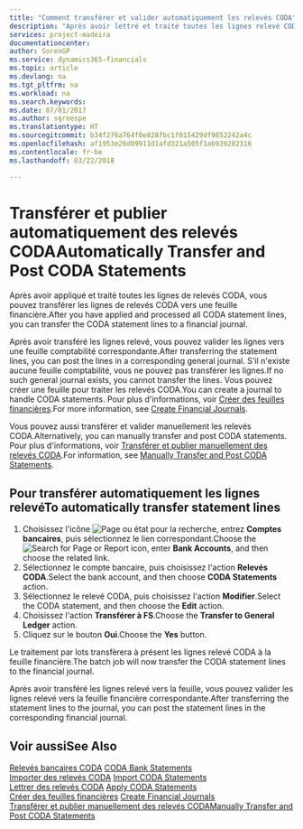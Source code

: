 ```yaml
---
title: "Comment transférer et valider automatiquement les relevés CODA"
description: "Après avoir lettré et traité toutes les lignes relevé CODA, vous pouvez transférer les lignes relevé CODA vers une feuille financière."
services: project-madeira
documentationcenter: 
author: SorenGP
ms.service: dynamics365-financials
ms.topic: article
ms.devlang: na
ms.tgt_pltfrm: na
ms.workload: na
ms.search.keywords: 
ms.date: 07/01/2017
ms.author: sgroespe
ms.translationtype: HT
ms.sourcegitcommit: b34f276a764f0e828fbc1f015429df9852242a4c
ms.openlocfilehash: af1953e26d09911d1afd321a505f1ab939282316
ms.contentlocale: fr-be
ms.lasthandoff: 03/22/2018

---
```

# <a name="automatically-transfer-and-post-coda-statements"></a><span data-ttu-id="e4be2-103">Transférer et publier automatiquement des relevés CODA</span><span class="sxs-lookup"><span data-stu-id="e4be2-103">Automatically Transfer and Post CODA Statements</span></span>
<span data-ttu-id="e4be2-104">Après avoir appliqué et traité toutes les lignes de relevés CODA, vous pouvez transférer les lignes de relevés CODA vers une feuille financière.</span><span class="sxs-lookup"><span data-stu-id="e4be2-104">After you have applied and processed all CODA statement lines, you can transfer the CODA statement lines to a financial journal.</span></span>  

<span data-ttu-id="e4be2-105">Après avoir transféré les lignes relevé, vous pouvez valider les lignes vers une feuille comptabilité correspondante.</span><span class="sxs-lookup"><span data-stu-id="e4be2-105">After transferring the statement lines, you can post the lines in a corresponding general journal.</span></span> <span data-ttu-id="e4be2-106">S'il n'existe aucune feuille comptabilité, vous ne pouvez pas transférer les lignes.</span><span class="sxs-lookup"><span data-stu-id="e4be2-106">If no such general journal exists, you cannot transfer the lines.</span></span> <span data-ttu-id="e4be2-107">Vous pouvez créer une feuille pour traiter les relevés CODA.</span><span class="sxs-lookup"><span data-stu-id="e4be2-107">You can create a journal to handle CODA statements.</span></span> <span data-ttu-id="e4be2-108">Pour plus d'informations, voir [Créer des feuilles financières](how-to-create-financial-journals.md).</span><span class="sxs-lookup"><span data-stu-id="e4be2-108">For more information, see [Create Financial Journals](how-to-create-financial-journals.md).</span></span>  

<span data-ttu-id="e4be2-109">Vous pouvez aussi transférer et valider manuellement les relevés CODA.</span><span class="sxs-lookup"><span data-stu-id="e4be2-109">Alternatively, you can manually transfer and post CODA statements.</span></span> <span data-ttu-id="e4be2-110">Pour plus d'informations, voir [Transférer et publier manuellement des relevés CODA](how-to-manually-transfer-and-post-coda-statements.md).</span><span class="sxs-lookup"><span data-stu-id="e4be2-110">For information, see [Manually Transfer and Post CODA Statements](how-to-manually-transfer-and-post-coda-statements.md).</span></span>  

## <a name="to-automatically-transfer-statement-lines"></a><span data-ttu-id="e4be2-111">Pour transférer automatiquement les lignes relevé</span><span class="sxs-lookup"><span data-stu-id="e4be2-111">To automatically transfer statement lines</span></span>  

1.  <span data-ttu-id="e4be2-112">Choisissez l'icône ![Page ou état pour la recherche](../../media/ui-search/search_small.png "icône Page ou état pour la recherche"), entrez **Comptes bancaires**, puis sélectionnez le lien correspondant.</span><span class="sxs-lookup"><span data-stu-id="e4be2-112">Choose the ![Search for Page or Report](../../media/ui-search/search_small.png "Search for Page or Report icon") icon, enter **Bank Accounts**, and then choose the related link.</span></span>  
2.  <span data-ttu-id="e4be2-113">Sélectionnez le compte bancaire, puis choisissez l'action **Relevés CODA**.</span><span class="sxs-lookup"><span data-stu-id="e4be2-113">Select the bank account, and then choose **CODA Statements** action.</span></span>  
3.  <span data-ttu-id="e4be2-114">Sélectionnez le relevé CODA, puis choisissez l'action **Modifier**.</span><span class="sxs-lookup"><span data-stu-id="e4be2-114">Select the CODA statement, and then choose the **Edit** action.</span></span>  
4.  <span data-ttu-id="e4be2-115">Choisissez l'action **Transférer à FS**.</span><span class="sxs-lookup"><span data-stu-id="e4be2-115">Choose the **Transfer to General Ledger** action.</span></span>  
5.  <span data-ttu-id="e4be2-116">Cliquez sur le bouton **Oui**.</span><span class="sxs-lookup"><span data-stu-id="e4be2-116">Choose the **Yes** button.</span></span>  

<span data-ttu-id="e4be2-117">Le traitement par lots transfèrera à présent les lignes relevé CODA à la feuille financière.</span><span class="sxs-lookup"><span data-stu-id="e4be2-117">The batch job will now transfer the CODA statement lines to the financial journal.</span></span>  

<span data-ttu-id="e4be2-118">Après avoir transféré les lignes relevé vers la feuille, vous pouvez valider les lignes relevé vers la feuille financière correspondante.</span><span class="sxs-lookup"><span data-stu-id="e4be2-118">After transferring the statement lines to the journal, you can post the statement lines in the corresponding financial journal.</span></span>  

## <a name="see-also"></a><span data-ttu-id="e4be2-119">Voir aussi</span><span class="sxs-lookup"><span data-stu-id="e4be2-119">See Also</span></span>  
 <span data-ttu-id="e4be2-120">[Relevés bancaires CODA](coda-bank-statements.md) </span><span class="sxs-lookup"><span data-stu-id="e4be2-120">[CODA Bank Statements](coda-bank-statements.md) </span></span>  
 <span data-ttu-id="e4be2-121">[Importer des relevés CODA](how-to-import-coda-statements.md) </span><span class="sxs-lookup"><span data-stu-id="e4be2-121">[Import CODA Statements](how-to-import-coda-statements.md) </span></span>  
 <span data-ttu-id="e4be2-122">[Lettrer des relevés CODA](how-to-apply-coda-statements.md) </span><span class="sxs-lookup"><span data-stu-id="e4be2-122">[Apply CODA Statements](how-to-apply-coda-statements.md) </span></span>  
 <span data-ttu-id="e4be2-123">[Créer des feuilles financières](how-to-create-financial-journals.md) </span><span class="sxs-lookup"><span data-stu-id="e4be2-123">[Create Financial Journals](how-to-create-financial-journals.md) </span></span>  
 [<span data-ttu-id="e4be2-124">Transférer et publier manuellement des relevés CODA</span><span class="sxs-lookup"><span data-stu-id="e4be2-124">Manually Transfer and Post CODA Statements</span></span>](how-to-manually-transfer-and-post-coda-statements.md)

